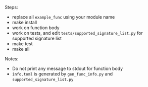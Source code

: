 Steps:
- replace all `example_func` using your module name
- make install
- work on function body
- work on tests, and edit `tests/supported_signature_list.py` for supported signature list
- make test
- make all

Notes:
- Do not print any message to stdout for function body
- `info.toml` is generated by `gen_func_info.py` and `supported_signature_list.py`